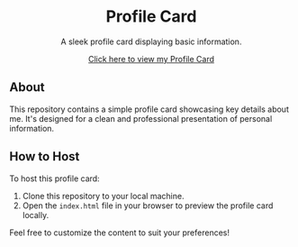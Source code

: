 <h1 align="center">Profile Card</h1>

<p align="center">A sleek profile card displaying basic information.</p>

<p align="center">
  <a href="https://mani1202.github.io/Profile-card/">Click here to view my Profile Card</a>
</p>

## About
This repository contains a simple profile card showcasing key details about me. It's designed for a clean and professional presentation of personal information.

## How to Host
To host this profile card:
1. Clone this repository to your local machine.
2. Open the `index.html` file in your browser to preview the profile card locally.

Feel free to customize the content to suit your preferences!

